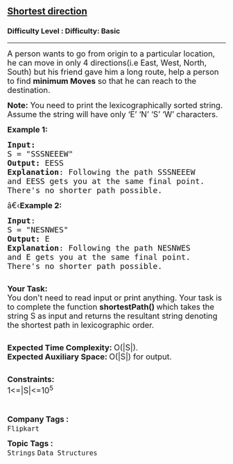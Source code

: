 <h2><a href="https://www.geeksforgeeks.org/problems/shortest-direction4201/1?page=2&category=Strings,python&difficulty=Basic&sortBy=accuracy">Shortest direction</a></h2><h3>Difficulty Level : Difficulty: Basic</h3><hr><div class="problems_problem_content__Xm_eO"><p><span style="font-size:18px">A person wants to go from origin to a particular location, he can move in only 4 directions(i.e East, West, North, South) but his friend gave him a long route, help a person to find <strong>minimum Moves</strong> so that he can reach to the destination.</span></p>

<p><span style="font-size:18px"><strong>Note:</strong>&nbsp;You need to print the lexicographically sorted string. Assume the string will have only ‘E’ ‘N’ ‘S’ ‘W’ characters.</span></p>

<p><span style="font-size:18px"><strong>Example 1:</strong></span></p>

<pre><span style="font-size:18px"><strong>Input:</strong>
S = "SSSNEEEW"
<strong>Output:</strong> EESS
<strong>Explanation</strong>: Following the path SSSNEEEW
and EESS gets you at the same final point.
There's no shorter path possible.</span>
</pre>

<p><span style="font-size:18px">â€‹<strong>Example 2:</strong></span></p>

<pre><span style="font-size:18px"><strong>Input</strong>: 
S = "NESNWES"
<strong>Output:</strong> E
<strong>Explanation</strong>: Following the path NESNWES
and E gets you at the same final point.
There's no shorter path possible.
</span></pre>

<p><br>
<span style="font-size:18px"><strong>Your Task:</strong><br>
You don't need to read input or print anything. Your task is to complete the function&nbsp;<strong>shortestPath()&nbsp;</strong>which takes the string S as input and returns the resultant string denoting the shortest path in lexicographic order.</span></p>

<p><br>
<span style="font-size:18px"><strong>Expected Time Complexity:&nbsp;</strong>O(|S|).<br>
<strong>Expected Auxiliary Space:&nbsp;</strong>O(|S|) for output.</span></p>

<p><br>
<span style="font-size:18px"><strong>Constraints:</strong><br>
1&lt;=|S|&lt;=10<sup>5</sup></span></p>

<p>&nbsp;</p>
</div><p><span style=font-size:18px><strong>Company Tags : </strong><br><code>Flipkart</code>&nbsp;<br><p><span style=font-size:18px><strong>Topic Tags : </strong><br><code>Strings</code>&nbsp;<code>Data Structures</code>&nbsp;